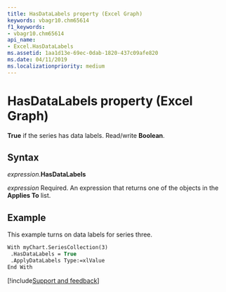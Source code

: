 ```yaml
---
title: HasDataLabels property (Excel Graph)
keywords: vbagr10.chm65614
f1_keywords:
- vbagr10.chm65614
api_name:
- Excel.HasDataLabels
ms.assetid: 1aa1d13e-69ec-0dab-1820-437c09afe820
ms.date: 04/11/2019
ms.localizationpriority: medium
---
```



# HasDataLabels property (Excel Graph)

**True** if the series has data labels. Read/write **Boolean**.

## Syntax

_expression_.**HasDataLabels**

_expression_ Required. An expression that returns one of the objects in the **Applies To** list.

## Example

This example turns on data labels for series three.

```vb
With myChart.SeriesCollection(3) 
 .HasDataLabels = True 
 .ApplyDataLabels Type:=xlValue 
End With
```

[!include[Support and feedback](~/includes/feedback-boilerplate.md)]